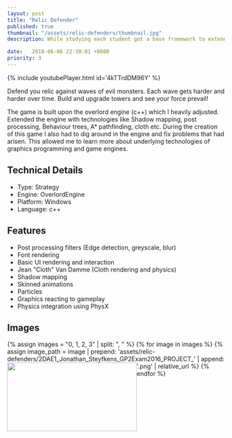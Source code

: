 ```yaml
---
layout: post
title: "Relic Defender"
published: true 
thumbnail: "/assets/relic-defenders/thumbnail.jpg" 
description: While studying each student got a base framework to extend and implement rendering features in, this was called the overlord engine. It was pretty bare bones and required us to implement common rendering features.

date:   2018-06-06 22:30:01 +0000
priority: 3
---
```

<!-- VIDEO -->
{% include youtubePlayer.html id='4kTTrdDM96Y' %}

Defend you relic against waves of evil monsters. Each wave gets harder and harder over time. Build and upgrade towers and see your force prevail!

The game is built upon the overlord engine (c++) which I heavily adjusted. Extended the engine with technologies like Shadow mapping, post processing, Behaviour trees, A* pathfinding, cloth etc. During the creation of this game I also had to dig around in the engine and fix problems that had arisen. This allowed me to learn more about underlying technologies of graphics programming and game engines. 

## Technical Details
- Type: Strategy
- Engine: OverlordEngine
- Platform: Windows
- Language: c++

## Features
- Post processing filters (Edge detection, greyscale, blur)
- Font rendering
- Basic UI rendering and interaction
- Jean "Cloth" Van Damme (Cloth rendering and physics)
- Shadow mapping
- Skinned animations
- Particles
- Graphics reacting to gameplay
- Physics integration using PhysX
 

## Images
{% assign images = "0, 1, 2, 3" | split: ", " %}
{% for image in images %}
{% assign image_path = image | prepend: 'assets/relic-defenders/2DAE1_Jonathan_Steyfkens_GP2Exam2016_PROJECT_' | append: '.png' | relative_url %}
<a href="{{ image_path }}" style="float:left" ><img class="alignleft size-medium wp-image-113" src="{{ image_path }}" alt="" width="300" height="159" /></a>
{% endfor %}

<div style="clear:left"></div>